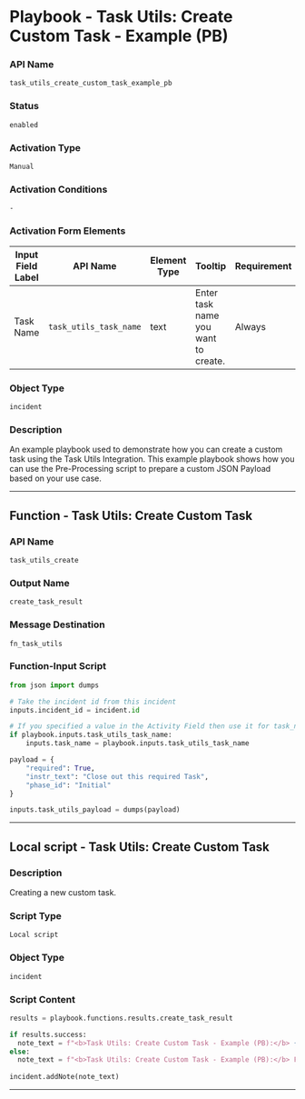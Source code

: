 <!--
    DO NOT MANUALLY EDIT THIS FILE
    THIS FILE IS AUTOMATICALLY GENERATED WITH resilient-sdk codegen
    Generated with resilient-sdk v51.0.6.0.1543
-->

# Playbook - Task Utils: Create Custom Task - Example (PB)

### API Name
`task_utils_create_custom_task_example_pb`

### Status
`enabled`

### Activation Type
`Manual`

### Activation Conditions
`-`

### Activation Form Elements
| Input Field Label | API Name | Element Type | Tooltip | Requirement |
| ----------------- | -------- | ------------ | ------- | ----------- |
| Task Name | `task_utils_task_name` | text | Enter task name you want to create. | Always |

### Object Type
`incident`

### Description
An example playbook used to demonstrate how you can create a custom task using the Task Utils Integration. This example playbook shows how you can use the Pre-Processing script to prepare a custom JSON Payload based on your use case.


---
## Function - Task Utils: Create Custom Task

### API Name
`task_utils_create`

### Output Name
`create_task_result`

### Message Destination
`fn_task_utils`

### Function-Input Script
```python
from json import dumps

# Take the incident id from this incident
inputs.incident_id = incident.id

# If you specified a value in the Activity Field then use it for task_name
if playbook.inputs.task_utils_task_name:
    inputs.task_name = playbook.inputs.task_utils_task_name

payload = {
    "required": True,
    "instr_text": "Close out this required Task",
    "phase_id": "Initial"
}

inputs.task_utils_payload = dumps(payload)

```

---

## Local script - Task Utils: Create Custom Task

### Description
Creating a new custom task.

### Script Type
`Local script`

### Object Type
`incident`

### Script Content
```python
results = playbook.functions.results.create_task_result

if results.success:
  note_text = f"<b>Task Utils: Create Custom Task - Example (PB):</b> {playbook.inputs.task_utils_task_name} created successfully"
else:
  note_text = f"<b>Task Utils: Create Custom Task - Example (PB):</b> Failed: {results.reason}"
  
incident.addNote(note_text)
```

---

